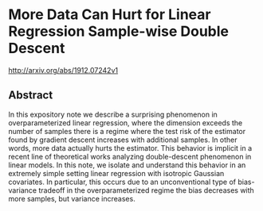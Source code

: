# More Data Can Hurt for Linear Regression Sample-wise Double Descent
http://arxiv.org/abs/1912.07242v1
## Abstract
In this expository note we describe a surprising phenomenon in overparameterized linear regression, where the dimension exceeds the number of samples there is a regime where the test risk of the estimator found by gradient descent increases with additional samples. In other words, more data actually hurts the estimator. This behavior is implicit in a recent line of theoretical works analyzing double-descent phenomenon in linear models. In this note, we isolate and understand this behavior in an extremely simple setting linear regression with isotropic Gaussian covariates. In particular, this occurs due to an unconventional type of bias-variance tradeoff in the overparameterized regime the bias decreases with more samples, but variance increases.